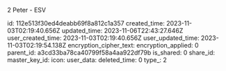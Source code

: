 2 Peter - ESV

id: 112e513f30ed4deabb69f8a812c1a357
created_time: 2023-11-03T02:19:40.656Z
updated_time: 2023-11-06T22:43:27.646Z
user_created_time: 2023-11-03T02:19:40.656Z
user_updated_time: 2023-11-03T02:19:54.138Z
encryption_cipher_text: 
encryption_applied: 0
parent_id: a3cd33ba78ca40799f58a4aa922df79b
is_shared: 0
share_id: 
master_key_id: 
icon: 
user_data: 
deleted_time: 0
type_: 2